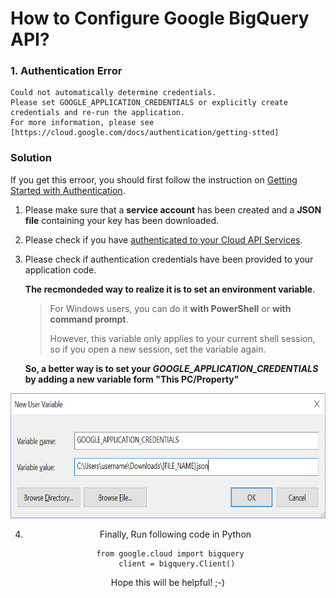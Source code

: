 
How to Configure Google BigQuery API?
========

### 1. Authentication Error
```
Could not automatically determine credentials. 
Please set GOOGLE_APPLICATION_CREDENTIALS or explicitly create credentials and re-run the application. 
For more information, please see [https://cloud.google.com/docs/authentication/getting-stted]
```

### Solution
If you get this erroor, you should first follow the instruction on [Getting Started with Authentication](https://cloud.google.com/docs/authentication/getting-started).

1. Please make sure that a **service account** has been created and a **JSON file** containing your key has been downloaded.

2. Please check if you have [authenticated to your Cloud API Services](https://cloud.google.com/video-intelligence/docs/common/auth).

3. Please check if authentication credentials have been provided to your application code. 
  
      **The recmondeded way to realize it is to set an environment variable**. 
      
      > For Windows users, you can do it **with PowerShell** or **with command prompt**.
      >
      > However, this variable only applies to your current shell session, so if you open a new session, set the variable again.
      
      **So, a better way is to set your ***GOOGLE_APPLICATION_CREDENTIALS*** by adding a new variable form "This PC/Property"**


<div align=center><img src="https://github.com/kathy9980/Install-Software-Python-Packages/blob/master/Google_Cloud_API_Environment_Variable.png?" width = "700" height = "200" alt="Google_Cloud_API_Environment_Variable"><div align=center/>

4. Finally, Run following code in Python
```
    from google.cloud import bigquery   
    client = bigquery.Client()
```


Hope this will be helpful! ;-)

